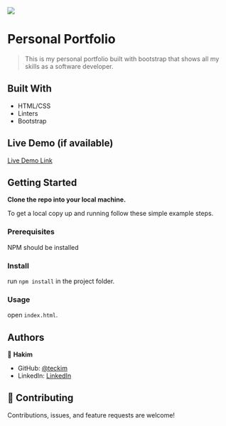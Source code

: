 ![](https://img.shields.io/badge/Microverse-blueviolet)

# Personal Portfolio

> This is my personal portfolio built with bootstrap that shows all my skills as a software developer.

## Built With

- HTML/CSS
- Linters
- Bootstrap

## Live Demo (if available)

[Live Demo Link](https://teckim.github.io/bootstrap-portfolio)


## Getting Started

**Clone the repo into your local machine.**


To get a local copy up and running follow these simple example steps.

### Prerequisites
NPM should be installed

### Install
run `npm install` in the project folder.

### Usage
open `index.html`.

## Authors

👤 **Hakim**

- GitHub: [@teckim](https://github.com/teckim)
- LinkedIn: [LinkedIn](https://www.linkedin.com/in/baheddi-hakim/)


## 🤝 Contributing

Contributions, issues, and feature requests are welcome!
